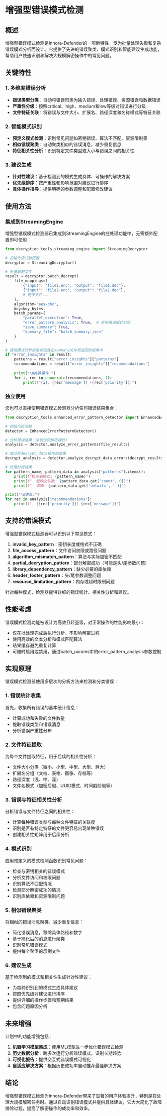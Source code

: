 # 增强型错误模式检测

## 概述

增强型错误模式检测是Innora-Defender的一项新特性，专为批量处理失败和复杂错误模式分析而设计。它提供了先进的错误聚类、模式识别和智能建议生成功能，帮助用户快速识别和解决大规模解密操作中的常见问题。

## 关键特性

### 1. 多维度错误分析

- **错误类型分类**：自动将错误归类为输入错误、处理错误、资源错误和数据错误
- **严重性分级**：按照critical、high、medium和low等级对错误进行分级
- **文件特征关联**：将错误与文件大小、扩展名、路径深度和名称模式等特征关联

### 2. 智能模式识别

- **预定义模式检测**：识别常见问题如密钥错误、算法不匹配、资源限制等
- **相似错误聚类**：自动聚类相似的错误消息，减少重复信息
- **特征相关性分析**：识别特定文件类型或大小与错误之间的相关性

### 3. 建议生成

- **针对性建议**：基于检测到的模式生成具体、可操作的解决方案
- **优先级排序**：按严重性和影响范围对建议进行排序
- **具体操作指导**：提供明确的参数调整和配置修改建议

## 使用方法

### 集成到StreamingEngine

增强型错误模式检测器已集成到StreamingEngine的批处理功能中，无需额外配置即可使用：

```python
from decryption_tools.streaming_engine import StreamingDecryptor

# 初始化流式解密器
decryptor = StreamingDecryptor()

# 批量解密文件
result = decryptor.batch_decrypt(
    file_mappings=[
        {"input": "file1.enc", "output": "file1.dec"},
        {"input": "file2.enc", "output": "file2.dec"},
        # 更多文件...
    ],
    algorithm="aes-cbc",
    key=key_bytes,
    batch_params={
        "parallel_execution": True,
        "error_pattern_analysis": True,  # 启用错误模式分析
        "save_summary": True,
        "summary_file": "batch_summary.json"
    }
)

# 错误模式分析结果将包含在summary文件和返回的结果中
if "error_insights" in result:
    patterns = result["error_insights"]["patterns"]
    recommendations = result["error_insights"]["recommendations"]
    
    print("\n推荐操作:")
    for i, rec in enumerate(recommendations, 1):
        print(f"{i}. {rec['message']} ({rec['priority']})")
```

### 独立使用

您也可以直接使用错误模式检测器分析任何错误结果集合：

```python
from decryption_tools.enhanced_error_pattern_detector import EnhancedErrorPatternDetector

# 初始化检测器
detector = EnhancedErrorPatternDetector()

# 分析错误结果（来自任何解密操作）
analysis = detector.analyze_error_patterns(file_results)

# 或分析decrypt_data操作的结果
decrypt_analysis = detector.analyze_decrypt_data_errors(decrypt_results)

# 处理分析结果
for pattern_name, pattern_data in analysis["patterns"].items():
    print(f"检测到模式: {pattern_name}")
    print(f"  影响文件数: {pattern_data.get('count', 0)}")
    print(f"  详情: {pattern_data.get('details', '')}")

print("\n建议:")
for rec in analysis["recommendations"]:
    print(f"- [{rec['priority']}] {rec['message']}")
```

## 支持的错误模式

增强型错误模式检测器可以识别以下常见模式：

1. **invalid_key_pattern**：密钥长度或格式不正确
2. **file_access_pattern**：文件访问权限或路径问题
3. **algorithm_mismatch_pattern**：算法与实际加密不匹配
4. **partial_decryption_pattern**：部分解密成功（可能是头/尾参数问题）
5. **library_dependency_pattern**：缺少必要的库依赖
6. **header_footer_pattern**：头/尾参数调整问题
7. **resource_limitation_pattern**：内存或超时限制问题

针对每种模式，检测器提供详细的错误统计、相关性分析和建议。

## 性能考虑

错误模式检测功能被设计为高效且轻量级，对正常操作的性能影响最小：

- 仅在批处理完成后执行分析，不影响解密过程
- 使用高效的文本分析和模式匹配算法
- 结果缓存避免重复计算
- 可随时启用或禁用，通过batch_params中的error_pattern_analysis参数控制

## 实现原理

错误模式检测器使用多层次的分析方法来检测和分类错误：

### 1. 错误统计收集

首先，收集所有错误的基本统计信息：
- 计算成功和失败的文件数量
- 提取错误类型和错误消息
- 分析错误严重性分布

### 2. 文件特征提取

为每个文件提取特征，用于后续的相关性分析：
- 文件大小分类（微小、小型、中型、大型、巨大）
- 扩展名分组（文档、表格、图像、存档等）
- 路径深度（浅、中、深）
- 文件名模式（加密后缀、UUID模式、时间戳前缀等）

### 3. 错误与特征相关性分析

分析错误与文件特征之间的相关性：
- 计算每种错误类型与每种文件特征的关联度
- 识别是否有特定特征的文件更容易出现某种错误
- 创建相关性矩阵用于后续分析

### 4. 模式识别

应用预定义的模式检测函数识别常见问题：
- 检查与密钥相关的错误模式
- 分析文件访问和权限问题
- 识别算法不匹配情况
- 检测部分解密成功的情况
- 识别库依赖和资源限制问题

### 5. 相似错误聚类

将相似的错误消息聚类，减少重复信息：
- 简化错误消息，移除具体路径和数字
- 基于简化后的消息进行聚类
- 识别常见错误模式
- 提供每个聚类的示例文件

### 6. 建议生成

基于检测到的模式和相关性生成针对性建议：
- 为每种识别到的模式生成具体建议
- 按照优先级对建议进行排序
- 提供详细的操作步骤和预期结果
- 包含问题原因分析

## 未来增强

计划中的功能增强包括：

1. **机器学习模型集成**：使用ML模型进一步优化错误模式检测
2. **历史数据分析**：跨多次运行分析错误模式，识别长期趋势
3. **可视化报告**：提供交互式错误模式可视化
4. **自适应解决方案**：根据历史成功率自动推荐最佳解决方案

## 结论

增强型错误模式检测为Innora-Defender带来了显著的用户体验提升，特别是在处理大规模解密任务时。通过自动识别错误模式并提供具体建议，它大大简化了故障排除过程，提高了解密操作的成功率和效率。